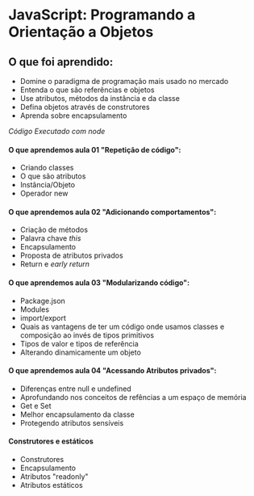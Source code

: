 # JavaScript: Programando a Orientação a Objetos

## O que foi aprendido:

- Domine o paradigma de programação mais usado no mercado
- Entenda o que são referências e objetos
- Use atributos, métodos da instância e da classe
- Defina objetos através de construtores
- Aprenda sobre encapsulamento

<i>Código Executado com node</i>

#### O que aprendemos aula 01 "Repetição de código":

- Criando classes
- O que são atributos
- Instância/Objeto
- Operador new

#### O que aprendemos aula 02 "Adicionando comportamentos":

- Criação de métodos
- Palavra chave <i>this</i>
- Encapsulamento
- Proposta de atributos privados
- Return e <i>early return</i>

#### O que aprendemos aula 03 "Modularizando código":

- Package.json
- Modules
- import/export
- Quais as vantagens de ter um código onde usamos classes e composição ao invés de tipos primitivos
- Tipos de valor e tipos de referência
- Alterando dinamicamente um objeto

#### O que aprendemos aula 04 "Acessando Atributos privados":

- Diferenças entre null e undefined
- Aprofundando nos conceitos de refências a um espaço de memória
- Get e Set
- Melhor encapsulamento da classe
- Protegendo atributos sensíveis

#### Construtores e estáticos

- Construtores
- Encapsulamento
- Atributos "readonly"
- Atributos estáticos
